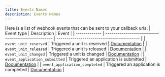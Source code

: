 ```yaml
---
title: Events Names
description: Events Names
---
```


Here is a list of webhook events that can be sent to your callback urls:
| Event type    | Description                                         | Event                                    |
| ------------- | --------------------------------------------------- | ------------------------------------------ |
| `event_unit_reserved`         | Triggered a unit is reserved               | [Documentation][event_unit_reserved] |
| `event_unit_released`         | Triggered a unit is released                | [Documentation][event_unit_released] |
| `event_unit_changed`         | Triggered a unit is changed                | [Documentation][event_unit_changed] |
| `event_application_submitted`         | Triggered an application is submitted                | [Documentation][event_application_submitted] |
| `event_application_completed`         | Triggered an application is completed                | [Documentation][event_application_completed] |


[event_unit_reserved]: /guides/events-and-callbacks/events/event-unit-reserved
[event_unit_released]: /guides/events-and-callbacks/events/event-unit-released
[event_unit_changed]: /guides/events-and-callbacks/events/event-unit-changed
[event_application_submitted]: /guides/events-and-callbacks/events/event-application-submitted
[event_application_completed]: /guides/events-and-callbacks/events/event-application-completed

